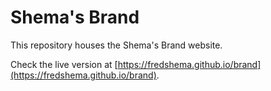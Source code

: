 # Shema's Brand

This repository houses the Shema's Brand website.

Check the live version at [https://fredshema.github.io/brand](https://fredshema.github.io/brand).